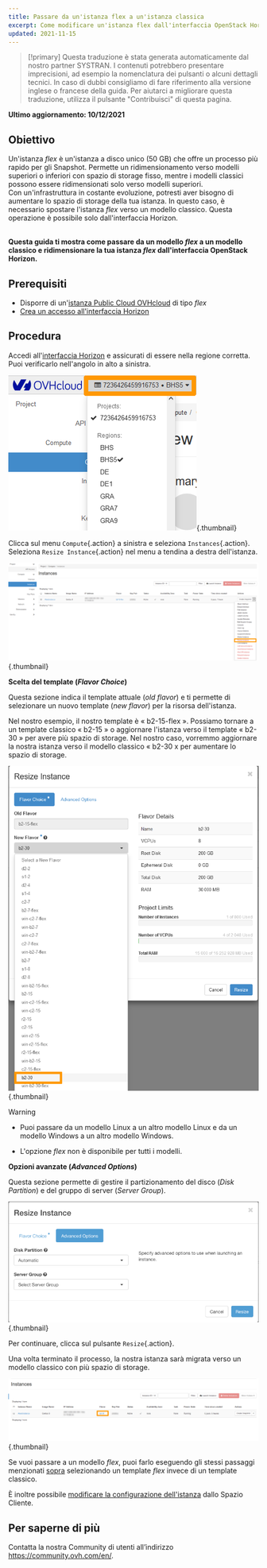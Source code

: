 ```yaml
---
title: Passare da un'istanza flex a un'istanza classica
excerpt: Come modificare un'istanza flex dall'interfaccia OpenStack Horizon
updated: 2021-11-15
---
```


> [!primary]
> Questa traduzione è stata generata automaticamente dal nostro partner SYSTRAN. I contenuti potrebbero presentare imprecisioni, ad esempio la nomenclatura dei pulsanti o alcuni dettagli tecnici. In caso di dubbi consigliamo di fare riferimento alla versione inglese o francese della guida. Per aiutarci a migliorare questa traduzione, utilizza il pulsante "Contribuisci" di questa pagina.
>

**Ultimo aggiornamento: 10/12/2021**

## Obiettivo

Un'istanza *flex* è un'istanza a disco unico (50 GB) che offre un processo più rapido per gli Snapshot. Permette un ridimensionamento verso modelli superiori o inferiori con spazio di storage fisso, mentre i modelli classici possono essere ridimensionati solo verso modelli superiori.</br> Con un'infrastruttura in costante evoluzione, potresti aver bisogno di aumentare lo spazio di storage della tua istanza. In questo caso, è necessario spostare l'istanza *flex* verso un modello classico. Questa operazione è possibile solo dall'interfaccia Horizon.

</br>**Questa guida ti mostra come passare da un modello *flex* a un modello classico e ridimensionare la tua istanza *flex* dall'interfaccia OpenStack Horizon.**

## Prerequisiti

- Disporre di un'[istanza Public Cloud OVHcloud](/pages/public_cloud/compute/public-cloud-first-steps#step-3-crea-unistanza) di tipo *flex*
- [Crea un accesso all'interfaccia Horizon](/pages/public_cloud/compute/introducing_horizon)

## Procedura

Accedi all'[interfaccia Horizon](https://horizon.cloud.ovh.net/auth/login/) e assicurati di essere nella regione corretta. Puoi verificarlo nell'angolo in alto a sinistra.

![Selezione della Region](images/region2021.png){.thumbnail}

Clicca sul menu `Compute`{.action} a sinistra e seleziona `Instances`{.action}. Seleziona `Resize Instance`{.action} nel menu a tendina a destra dell'istanza.

![Ridimensionare istanza](images/resizeinstance2021.png){.thumbnail}

**Scelta del template (*Flavor Choice*)** <a name="flavorchoice"></a>

Questa sezione indica il template attuale (*old flavor*) e ti permette di selezionare un nuovo template (*new flavor*) per la risorsa dell'istanza.

Nel nostro esempio, il nostro template è « b2-15-flex ». Possiamo tornare a un template classico « b2-15 » o aggiornare l'istanza verso il template « b2-30 » per avere più spazio di storage. Nel nostro caso, vorremmo aggiornare la nostra istanza verso il modello classico « b2-30 x per aumentare lo spazio di storage.

![Scegli un nuovo flavor](images/confirmflavor.png){.thumbnail}

> [!warning]
> - Puoi passare da un modello Linux a un altro modello Linux e da un modello Windows a un altro modello Windows.
>
> - L'opzione *flex* non è disponibile per tutti i modelli.
>

**Opzioni avanzate (*Advanced Options*)**

Questa sezione permette di gestire il partizionamento del disco (*Disk Partition*) e del gruppo di server (*Server Group*).

![public-cloud](images/resize_advanced.png){.thumbnail}

Per continuare, clicca sul pulsante `Resize`{.action}.

Una volta terminato il processo, la nostra istanza sarà migrata verso un modello classico con più spazio di storage.

![Nuova flavor applicata](images/newflavor.png){.thumbnail}

Se vuoi passare a un modello *flex*, puoi farlo eseguendo gli stessi passaggi menzionati [sopra](#flavorchoice) selezionando un template *flex* invece di un template classico. 

È inoltre possibile [modificare la configurazione dell'istanza](/pages/public_cloud/compute/first_steps_with_public_cloud_instance#modifica-la-configurazione-dellistanza) dallo Spazio Cliente.

## Per saperne di più

Contatta la nostra Community di utenti all’indirizzo <https://community.ovh.com/en/>.